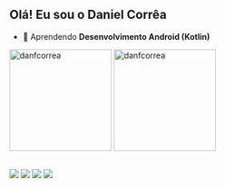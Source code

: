 ## Olá! Eu sou o Daniel Corrêa
- 🌱 Aprendendo **Desenvolvimento Android (Kotlin)**

<div>
  <img height=180em src="https://github-readme-stats.vercel.app/api?username=danfcorrea&show_icons=true&theme=react&locale=en" alt="danfcorrea" />
  <img height=180em src="https://github-readme-stats.vercel.app/api/top-langs?username=danfcorrea&show_icons=true&theme=react&locale=en&layout=compact" alt="danfcorrea" />
</div>

##

<div>
  <a href = "mailto:daniel.1997.df@gmail.com"><img src="https://img.shields.io/badge/Gmail-D14836?style=for-the-badge&logo=gmail&logoColor=white"></a>
  <a href = "https://wa.me/5531994893658"><img src="https://img.shields.io/badge/WhatsApp-25D366?style=for-the-badge&logo=whatsapp&logoColor=white"></a>
  <a href="https://www.linkedin.com/in/danfcorrea/"><img src= "https://img.shields.io/badge/LinkedIn-0077B5?style=for-the-badge&logo=linkedin&logoColor=white"></a>
  <a href="https://instagram.com/dan_felipe97"><img src= "https://img.shields.io/badge/Instagram-E4405F?style=for-the-badge&logo=instagram&logoColor=white"></a>
</div>

<!--
**danfcorrea/danfcorrea** is a ✨ _special_ ✨ repository because its `README.md` (this file) appears on your GitHub profile.

Here are some ideas to get you started:

- 🔭 I’m currently working on ...
- 🌱 I’m currently learning ...
- 👯 I’m looking to collaborate on ...
- 🤔 I’m looking for help with ...
- 💬 Ask me about ...
- 📫 How to reach me: ...
- 😄 Pronouns: ...
- ⚡ Fun fact: ...
-->
